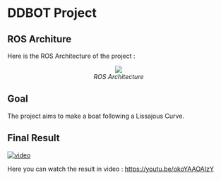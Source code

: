 # DDBOT Project

## ROS Architure

Here is the ROS Architecture of the project :


<p align="center">
    <img src="https://github.com/gwendalp/ddbot/blob/master/doc/DDBot.png"> <br>
    <em>ROS Architecture</em>
</p>

## Goal

The project aims to make a boat following a Lissajous Curve. 


## Final Result

[![video](https://github.com/gwendalp/ddbot/blob/master/doc/image/ddbot.gif)]( https://youtu.be/okoYAAOAIzY  "video")

Here you can watch the result in video : https://youtu.be/okoYAAOAIzY


